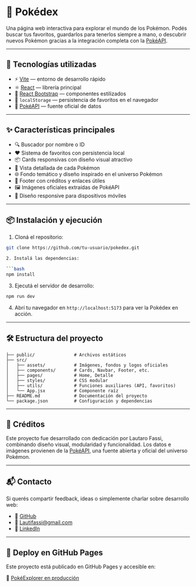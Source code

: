 # 🧭 Pokédex

Una página web interactiva para explorar el mundo de los Pokémon. Podés buscar tus favoritos, guardarlos para tenerlos siempre a mano, o descubrir nuevos Pokémon gracias a la integración completa con la [PokéAPI](https://pokeapi.co/).

---

## 🚀 Tecnologías utilizadas

- ⚡️ [Vite](https://vitejs.dev/) — entorno de desarrollo rápido
- ⚛️ [React](https://reactjs.org/) — librería principal
- 🎨 [React Bootstrap](https://react-bootstrap.github.io/) — componentes estilizados
- 💾 `localStorage` — persistencia de favoritos en el navegador
- 🔗 [PokéAPI](https://pokeapi.co/) — fuente oficial de datos

---

## ✨ Características principales

- 🔍 Buscador por nombre o ID
- ❤️ Sistema de favoritos con persistencia local
- 📦 Cards responsivas con diseño visual atractivo
- 📄 Vista detallada de cada Pokémon
- 🌐 Fondo temático y diseño inspirado en el universo Pokémon
- 📁 Footer con créditos y enlaces útiles
- 🖼️ Imágenes oficiales extraídas de PokéAPI
- 📱 Diseño responsive para dispositivos móviles

---

## 📦 Instalación y ejecución

1. Cloná el repositorio:

```bash
git clone https://github.com/tu-usuario/pokedex.git

2. Instalá las dependencias:

```bash
npm install
```

3. Ejecutá el servidor de desarrollo:

```bash
npm run dev
```

4. Abrí tu navegador en `http://localhost:5173` para ver la Pokédex en acción.

---

## 🛠️ Estructura del proyecto

```
├── public/               # Archivos estáticos
├── src/
│   ├── assets/           # Imágenes, fondos y logos oficiales
│   ├── components/       # Cards, Navbar, Footer, etc.
│   ├── pages/            # Home, Detalle
│   ├── styles/           # CSS modular
│   ├── utils/            # Funciones auxiliares (API, favoritos)
│   └── App.jsx           # Componente raíz
├── README.md             # Documentación del proyecto
└── package.json          # Configuración y dependencias
```

---



## 📣 Créditos

Este proyecto fue desarrollado con dedicación por Lautaro Fassi, combinando diseño visual, modularidad y funcionalidad. Los datos e imágenes provienen de la [PokéAPI](https://pokeapi.co/), una fuente abierta y oficial del universo Pokémon.

---

## 📬 Contacto

Si querés compartir feedback, ideas o simplemente charlar sobre desarrollo web:

- 💼 [GitHub](https://github.com/lautarofassi1)
- 📧 Lautifassi@gmail.com
- 🔗 [LinkedIn](https://www.linkedin.com/in/lautarofassi)

---

## 🚀 Deploy en GitHub Pages

Este proyecto está publicado en GitHub Pages y accesible en:

🔗 [PokéExplorer en producción](https://lautarofassi1.github.io/tp-final-react-Lautaro-Fassi/)

